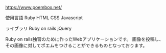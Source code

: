 https://www.poembox.net/

使用言語
Ruby
HTML
CSS
Javascript

ライブラリ
Ruby on rails
jQuery

Ruby on rails独習のために作ったWebアプリケーションです。
画像を投稿し、その画像に対してポエムをつけることができるものとなっております。
